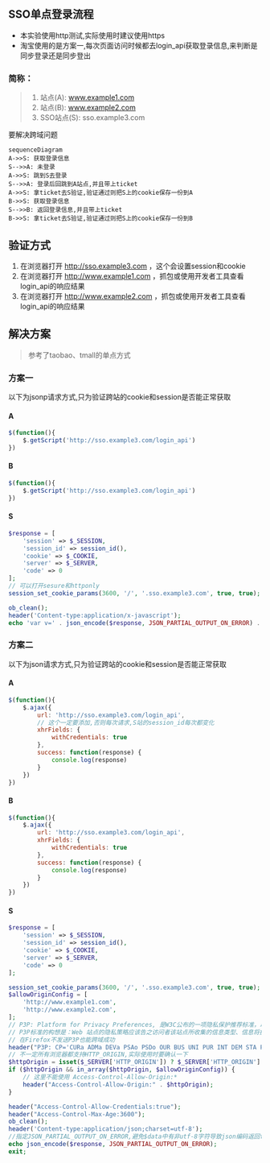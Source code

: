 ## SSO单点登录流程

* 本实验使用http测试,实际使用时建议使用https
* 淘宝使用的是方案一,每次页面访问时候都去login_api获取登录信息,来判断是同步登录还是同步登出

### 简称：

> 1. 站点(A): www.example1.com 
> 2. 站点(B): www.example2.com
> 3. SSO站点(S): sso.example3.com

要解决跨域问题

```mermaid
sequenceDiagram
A->>S: 获取登录信息
S-->>A: 未登录
A->>S: 跳到S去登录
S-->>A: 登录后回跳到A站点,并且带上ticket
A->>S: 拿ticket去S验证,验证通过则把S上的cookie保存一份到A
B->>S: 获取登录信息
S-->>B: 返回登录信息,并且带上ticket
B->>S: 拿ticket去S验证,验证通过则把S上的cookie保存一份到B
```

## 验证方式

1. 在浏览器打开 http://sso.example3.com ，这个会设置session和cookie
2. 在浏览器打开 http://www.example1.com ，抓包或使用开发者工具查看login_api的响应结果
3. 在浏览器打开 http://www.example2.com ，抓包或使用开发者工具查看login_api的响应结果

## 解决方案

> 参考了taobao、tmall的单点方式

### 方案一

以下为jsonp请求方式,只为验证跨站的cookie和session是否能正常获取

#### A
```js
$(function(){
    $.getScript('http://sso.example3.com/login_api')
})
```

#### B
```js
$(function(){
    $.getScript('http://sso.example3.com/login_api')
})
```

#### S
```php
$response = [
    'session' => $_SESSION,
    'session_id' => session_id(),
    'cookie' => $_COOKIE,
    'server' => $_SERVER,
    'code' => 0
];
// 可以打开sesure和httponly
session_set_cookie_params(3600, '/', '.sso.example3.com', true, true);

ob_clean();
header('Content-type:application/x-javascript');
echo 'var v=' . json_encode($response, JSON_PARTIAL_OUTPUT_ON_ERROR) . ';';
```

### 方案二

以下为json请求方式,只为验证跨站的cookie和session是否能正常获取

#### A
```js
$(function(){
    $.ajax({
        url: 'http://sso.example3.com/login_api',
        // 这个一定要添加,否则每次请求,S站的session_id每次都变化
        xhrFields: {
            withCredentials: true
        },
        success: function(response) {
            console.log(response)
        }
    })
})
```

#### B
```js
$(function(){
    $.ajax({
        url: 'http://sso.example3.com/login_api',
        xhrFields: {
            withCredentials: true
        },
        success: function(response) {
            console.log(response)
        }
    })
})
```

#### S
```php
$response = [
    'session' => $_SESSION,
    'session_id' => session_id(),
    'cookie' => $_COOKIE,
    'server' => $_SERVER,
    'code' => 0
];

session_set_cookie_params(3600, '/', '.sso.example3.com', true, true);
$allowOriginConfig = [
    'http://www.example1.com',
    'http://www.example2.com',
];
// P3P: Platform for Privacy Preferences, 是W3C公布的一项隐私保护推荐标准，以为用户提供隐私保护。
// P3P标准的构想是：Web 站点的隐私策略应该告之访问者该站点所收集的信息类型、信息将提供给哪些人、信息将被保留多少时间及其使用信息的方式，如站点应做诸如 “本网站将监测您所访问的页面以提高站点的使用率”或“本网站将尽可能为您提供更合适的广告”等申明。访问支持P3P网站的用户有权查看站点隐私报告，然后决定是否接受cookie 或是否使用该网站。
// 在Firefox不发送P3P也能跨域成功
header("P3P: CP='CURa ADMa DEVa PSAo PSDo OUR BUS UNI PUR INT DEM STA PRE COM NAV OTC NOI DSP COR'");
// 不一定所有浏览器都支持HTTP_ORIGIN,实际使用时要确认一下
$httpOrigin = isset($_SERVER['HTTP_ORIGIN']) ? $_SERVER['HTTP_ORIGIN'] : '';
if ($httpOrigin && in_array($httpOrigin, $allowOriginConfig)) {
    // 这里不能使用 Access-Control-Allow-Origin:*
    header("Access-Control-Allow-Origin:" . $httpOrigin);
}

header("Access-Control-Allow-Credentials:true");
header("Access-Control-Max-Age:3600");
ob_clean();
header('Content-type:application/json;charset=utf-8');
//指定JSON_PARTIAL_OUTPUT_ON_ERROR,避免$data中有非utf-8字符导致json编码返回false
echo json_encode($response, JSON_PARTIAL_OUTPUT_ON_ERROR);
exit;
```